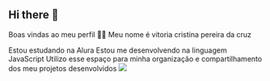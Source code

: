 ## Hi there 👋
Boas vindas ao meu perfil 💙💙
Meu nome é vitoria cristina pereira da cruz

Estou estudando na Alura
Estou me desenvolvendo na linguagem JavaScript
Utilizo esse espaço para minha organização e compartilhamento dos meu projetos desenvolvidos
![](https://media.tenor.com/mKfeCtD5EukAAAAM/the-office-the.gif)
